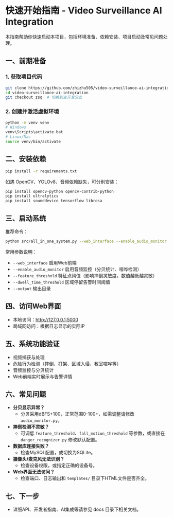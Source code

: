 # 快速开始指南 - Video Surveillance AI Integration

本指南帮助你快速启动本项目，包括环境准备、依赖安装、项目启动及常见问题处理。

## 一、前期准备

### 1. 获取项目代码

```bash
git clone https://github.com/zhizhu505/video-surveillance-ai-integration.git
cd video-surveillance-ai-integration
git checkout zsq  # 切换到主开发分支
```

### 2. 创建并激活虚拟环境

```bash
python -m venv venv
# Windows
venv\Scripts\activate.bat
# Linux/Mac
source venv/bin/activate
```

## 二、安装依赖

```bash
pip install -r requirements.txt
```

如遇 OpenCV、YOLOv8、音频依赖缺失，可分别安装：
```bash
pip install opencv-python opencv-contrib-python
pip install ultralytics
pip install sounddevice tensorflow librosa
```

## 三、启动系统

推荐命令：
```bash
python src/all_in_one_system.py --web_interface --enable_audio_monitor --output system_output
```

常用参数说明：
- `--web_interface` 启用Web前端
- `--enable_audio_monitor` 启用音频监控（分贝统计、喧哗检测）
- `--feature_threshold` 特征点阈值（影响摔倒灵敏度，数值越低越灵敏）
- `--dwell_time_threshold` 区域停留告警时间阈值
- `--output` 输出目录

## 四、访问Web界面

- 本地访问：http://127.0.0.1:5000
- 局域网访问：根据日志显示的实际IP

## 五、系统功能验证

- 视频捕获与处理
- 危险行为检测（摔倒、打架、区域入侵、教室喧哗等）
- 音频监控与分贝统计
- Web前端实时展示与告警详情

## 六、常见问题

- **分贝显示异常？**
  - 分贝采用dBFS+100，正常范围0-100+，如需调整请修改 `audio_monitor.py`。
- **摔倒检测不灵敏？**
  - 可调低 `feature_threshold`、`fall_motion_threshold` 等参数，或直接在 `danger_recognizer.py` 修改默认配置。
- **数据库连接失败？**
  - 检查MySQL配置，或切换为SQLite。
- **摄像头/麦克风无法识别？**
  - 检查设备权限，或指定正确的设备号。
- **Web界面无法访问？**
  - 检查端口、日志输出和 `templates/` 目录下HTML文件是否齐全。

## 七、下一步

- 详细API、开发者指南、AI集成等请参见 docs 目录下相关文档。 